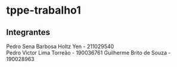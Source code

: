 # tppe-trabalho1

## Integrantes

Pedro Sena Barbosa Holtz Yen - 211029540  
Pedro Victor Lima Torreão - 190036761
Guilherme Brito de Souza - 190028963
